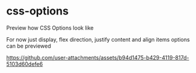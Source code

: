 # css-options
Preview how CSS Options look like

For now just display, flex direction, justify content and align items
options can be previewed


https://github.com/user-attachments/assets/b94d1475-b429-4119-817d-5103d60defe6

